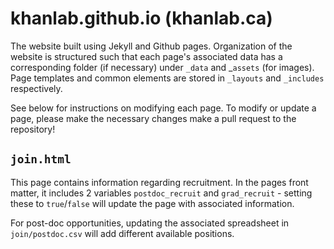 # khanlab.github.io (khanlab.ca)

The website built using Jekyll and Github pages. Organization of the website is 
structured such that each page's associated data has a corresponding folder (if 
necessary) under `_data` and _`assets` (for images). Page templates and common 
elements are stored in `_layouts` and `_includes` respectively.

See below for instructions on modifying each page. To modify or update a page, please make the necessary changes make a pull request to the repository!

## `join.html`

This page contains information regarding recruitment. In the pages front matter, it includes 2 variables `postdoc_recruit` and `grad_recruit` - setting these to `true`/`false` will update the page with associated information.

For post-doc opportunities, updating the associated spreadsheet in `join/postdoc.csv` will add different available positions.